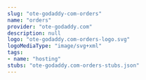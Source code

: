 ```yaml
---
slug: "ote-godaddy-com-orders"
name: "orders"
provider: "ote-godaddy.com"
description: null
logo: "ote-godaddy.com-orders-logo.svg"
logoMediaType: "image/svg+xml"
tags:
- name: "hosting"
stubs: "ote-godaddy.com-orders-stubs.json"
---
```

